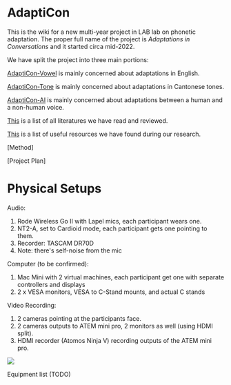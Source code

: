 # AdaptiCon
This is the wiki for a new multi-year project in LAB lab on phonetic adaptation. The proper full name of the project is *Adaptations in Conversations* and it started circa mid-2022.

We have split the project into three main portions:

[AdaptiCon-Vowel](https://github.com/SFU-LAB/adapticon/blob/51120e74e563fe5a75c80b80bad93ad7d5329a07/adapticon-vowel.md) is mainly concerned about adaptations in English.

[AdaptiCon-Tone](https://github.com/SFU-LAB/adapticon/blob/51120e74e563fe5a75c80b80bad93ad7d5329a07/adapticon-tone.md) is mainly concerned about adaptations in Cantonese tones.

[AdaptiCon-AI](https://github.com/SFU-LAB/adapticon/blob/51120e74e563fe5a75c80b80bad93ad7d5329a07/adapticon-ai.md) is mainly concerned about adaptations between a human and a non-human voice.

[This](https://github.com/SFU-LAB/adapticon/tree/main/Papers) is a list of all literatures we have read and reviewed.

[This](https://github.com/SFU-LAB/adapticon/blob/51120e74e563fe5a75c80b80bad93ad7d5329a07/Useful%20Resources.md) is a list of useful resources we have found during our research.

[Method]

[Project Plan]

# Physical Setups

Audio: 
1. Rode Wireless Go II with Lapel mics, each participant wears one.
2. NT2-A, set to Cardioid mode, each participant gets one pointing to them.
3. Recorder: TASCAM DR70D
4. Note: there's self-noise from the mic
  
Computer (to be confirmed):
1. Mac Mini with 2 virtual machines, each participant get one with separate controllers and displays
2. 2 x VESA monitors, VESA to C-Stand mounts, and actual C stands
    
Video Recording:
1. 2 cameras pointing at the participants face.   
2. 2 cameras outputs to ATEM mini pro, 2 monitors as well (using HDMI split).
3. HDMI recorder (Atomos Ninja V) recording outputs of the ATEM mini pro.

![](https://e99knrspvvu.exactdn.com/wp-content/uploads/2021/11/ATEM-mini-Pro.jpg?strip=all&lossy=1&ssl=1)

Equipment list (TODO)
